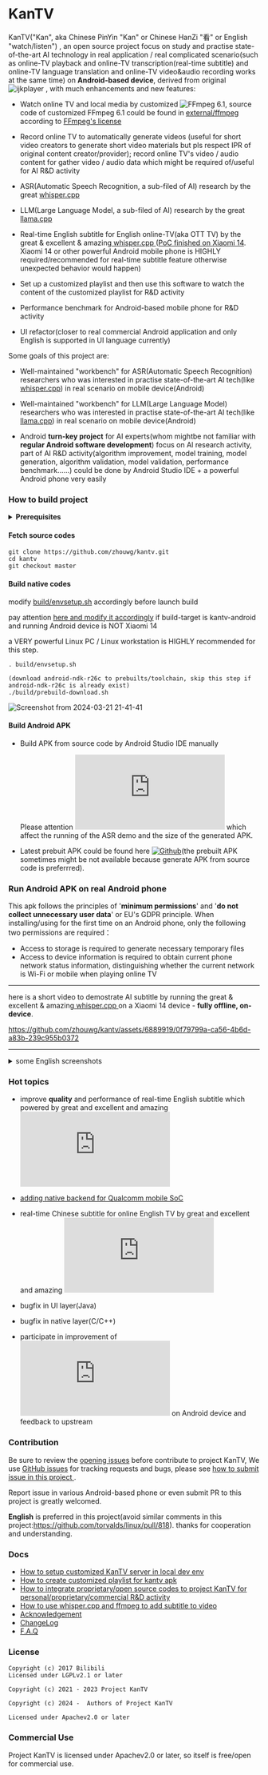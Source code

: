 # KanTV

KanTV("Kan", aka Chinese PinYin "Kan" or Chinese HanZi "看" or English "watch/listen") , an open source project focus on study and practise state-of-the-art AI technology in real application / real complicated scenario(such as online-TV playback and online-TV transcription(real-time subtitle) and online-TV language translation and online-TV video&audio recording works at the same time) on **Android-based device**, derived from original ![ijkplayer](https://github.com/zhouwg/kantv/tree/kantv-initial) , with much enhancements and new features:

- Watch online TV and local media by customized ![FFmpeg 6.1](https://github.com/zhouwg/FFmpeg), source code of customized FFmpeg 6.1 could be found in <a href="https://github.com/zhouwg/kantv/tree/master/external/ffmpeg-6.1"> external/ffmpeg </a>according to <a href="https://ffmpeg.org/legal.html">FFmpeg's license</a>

- Record online TV to automatically generate videos (useful for short video creators to generate short video materials but pls respect IPR of original content creator/provider); record online TV's video / audio content for gather video / audio data which might be required of/useful for AI R&D activity

- ASR(Automatic Speech Recognition, a sub-filed of AI) research by the great <a href="https://github.com/ggerganov/whisper.cpp"> whisper.cpp </a>

- LLM(Large Language Model, a sub-filed of AI) research by the great <a href="https://github.com/ggerganov/llama.cpp"> llama.cpp </a>


- Real-time English subtitle for English online-TV(aka OTT TV) by the great & excellent & amazing<a href="https://github.com/ggerganov/whisper.cpp"> whisper.cpp </a>(<a href="https://github.com/zhouwg/kantv/issues/64">PoC finished on Xiaomi 14</a>. Xiaomi 14 or other powerful Android mobile phone is HIGHLY required/recommended for real-time subtitle feature otherwise unexpected behavior would happen)

- Set up a customized playlist and then use this software to watch the content of the customized playlist for R&D activity

- Performance benchmark for Android-based mobile phone for R&D activity

- UI refactor(closer to real commercial Android application and only English is supported in UI language currently)



Some goals of this project are:

- Well-maintained "workbench" for ASR(Automatic Speech Recognition) researchers who was interested in practise state-of-the-art AI tech(like [whisper.cpp](https://github.com/ggerganov/whisper.cpp)) in real scenario on mobile device(Android)

- Well-maintained "workbench" for LLM(Large Language Model) researchers who was interested in practise state-of-the-art AI tech(like [llama.cpp](https://github.com/ggerganov/llama.cpp)) in real scenario on mobile device(Android)

- Android <b>turn-key project</b> for AI experts(whom mightbe not familiar with <b>regular Android software development</b>) focus on AI research activity, part of AI R&D activity(algorithm improvement, model training, model generation, algorithm validation, model validation, performance benchmark......) could be done by Android Studio IDE + a powerful Android phone very easily


### How to build project

<details>
  <summary><b>Prerequisites</b></summary>

  <ol>

    Host OS information:

```
uname -a

Linux 5.8.0-43-generic #49~20.04.1-Ubuntu SMP Fri Feb 5 09:57:56 UTC 2021 x86_64 x86_64 x86_64 GNU/Linux

cat /etc/issue

Ubuntu 20.04.2 LTS \n \l

```
- tools & utilities
```
sudo apt-get update
sudo apt-get install build-essential -y
sudo apt-get install cmake -y
sudo apt-get install curl -y
sudo apt-get install wget -y
sudo apt-get install python -y
sudo apt-get install tcl expect -y
sudo apt-get install nginx -y
sudo apt-get install git -y
sudo apt-get install vim -y
sudo apt-get install spawn-fcgi -y
sudo apt-get install u-boot-tools -y
sudo apt-get install ffmpeg -y
sudo apt-get install openssh-client -y
sudo apt-get install nasm -y
sudo apt-get install yasm -y

sudo dpkg --add-architecture i386
sudo apt-get install lib32z1 -y

sudo apt-get install -y android-tools-adb android-tools-fastboot autoconf \
        automake bc bison build-essential ccache cscope curl device-tree-compiler \
        expect flex ftp-upload gdisk acpica-tools libattr1-dev libcap-dev \
        libfdt-dev libftdi-dev libglib2.0-dev libhidapi-dev libncurses5-dev \
        libpixman-1-dev libssl-dev libtool make \
        mtools netcat python-crypto python3-crypto python-pyelftools \
        python3-pycryptodome python3-pyelftools python3-serial \
        rsync unzip uuid-dev xdg-utils xterm xz-utils zlib1g-dev

sudo apt-get install python3-pip -y
sudo apt-get install indent -y
pip3 install meson ninja

echo "export PATH=/home/`whoami`/.local/bin:\$PATH" >> ~/.bashrc

```

or run below script accordingly after fetch project's source code

```

./build/prebuild.sh


```

- Android NDK & Android Studio

  download and install Android Studio and Android NDK manually

  [Android Studio 4.2.1 or latest Android Studio](https://developer.android.google.cn/studio)


  [Android NDK-r26c](https://developer.android.com/ndk/downloads)


  then put Android NDK-r26c into /opt/kantv-toolchain accordingly

  ```
  ls /opt/kantv-toolchain/android-ndk-r26c

  ```


- vim settings

borrow from http://ffmpeg.org/developer.html#Editor-configuration

```
set ai
set nu
set expandtab
set tabstop=4
set shiftwidth=4
set softtabstop=4
set noundofile
set nobackup
set fileformat=unix
set undodir=~/.undodir
set cindent
set cinoptions=(0
" Allow tabs in Makefiles.
autocmd FileType make,automake set noexpandtab shiftwidth=8 softtabstop=8
" Trailing whitespace and tabs are forbidden, so highlight them.
highlight ForbiddenWhitespace ctermbg=red guibg=red
match ForbiddenWhitespace /\s\+$\|\t/
" Do not highlight spaces at the end of line while typing on that line.
autocmd InsertEnter * match ForbiddenWhitespace /\t\|\s\+\%#\@<!$/

```
  </ol>
</details>




#### Fetch source codes

```
git clone https://github.com/zhouwg/kantv.git
cd kantv
git checkout master
```

#### Build native codes

modify <a href="https://github.com/zhouwg/kantv/blob/master/build/envsetup.sh#L85">build/envsetup.sh</a> accordingly before launch build

pay attention <a href="https://github.com/zhouwg/kantv/blob/master/external/whispercpp/CMakeLists.txt#L54">here and modify it accordingly</a> if build-target is kantv-android and running Android device is NOT Xiaomi 14

a VERY powerful Linux PC / Linux workstation is HIGHLY recommended for this step.

```
. build/envsetup.sh

(download android-ndk-r26c to prebuilts/toolchain, skip this step if android-ndk-r26c is already exist)
./build/prebuild-download.sh

```
![Screenshot from 2024-03-21 21-41-41](https://github.com/zhouwg/kantv/assets/6889919/3e13946f-596b-44be-9716-5793ce0c7263)


#### Build Android APK

- Build APK from source code by Android Studio IDE manually

  Please attention ![some source codes in ASRResearchFragment.java](https://github.com/zhouwg/kantv/blob/master/cdeosplayer/kantv/src/main/java/com/cdeos/kantv/ui/fragment/ASRResearchFragment.java#L159) which affect the running of the ASR demo and the size of the generated APK.

- Latest prebuit APK could be found here [![Github](https://user-images.githubusercontent.com/6889919/122489234-c13db400-d011-11eb-9d8c-8e4b2555dabe.png)](https://github.com/zhouwg/kantv/raw/master/release/kantv-latest.apk)(the prebuilt APK sometimes might be not available because generate APK from source code is preferrred).


### Run Android APK on real Android phone

This apk follows the principles of '**minimum permissions**' and '**do not collect unnecessary user data**' or EU's GDPR principle. When installing/using for the first time on an Android phone, only the following two permissions are required：

- Access to storage is required to generate necessary temporary files
- Access to device information is required to obtain current phone network status information, distinguishing whether the current network is Wi-Fi or mobile when playing online TV

<hr>
here is a short video to demostrate AI subtitle by running the great & excellent & amazing<a href="https://github.com/ggerganov/whisper.cpp"> whisper.cpp </a> on a Xiaomi 14 device - <b>fully offline, on-device</b>.

https://github.com/zhouwg/kantv/assets/6889919/0f79799a-ca56-4b6d-a83b-239c955b0372

----

<details>
  <summary>some English screenshots</summary>
  <ol>

  ![784269893](https://github.com/zhouwg/kantv/assets/6889919/8fe74b2a-21bc-452c-a6bb-5fb7fb2a567a)
![205726588](https://github.com/zhouwg/kantv/assets/6889919/16411854-c67b-4975-9ca1-fabcfe95a62b)
![1904016769](https://github.com/zhouwg/kantv/assets/6889919/a6b14cb1-8e3c-436d-89f1-b0c7adeaf00a)
![880686930](https://github.com/zhouwg/kantv/assets/6889919/fb2add6c-94d1-42c5-83f7-a0d3b0ec9f9b)
![2147012199](https://github.com/zhouwg/kantv/assets/6889919/2a2590f9-8343-4886-9ace-74a4880d9bed)

  

![Screenshot_2024_0304_131033](https://github.com/zhouwg/kantv/assets/6889919/6c5bd531-5577-4570-bc87-aa3a87822d6b)

![154248860](https://github.com/zhouwg/kantv/assets/6889919/071ac55c-a5d7-4bd6-aece-83cbc8a487ff)

![1118975128](https://github.com/zhouwg/kantv/assets/6889919/ef2b256c-02fb-4318-a430-b4cd15ed5b44)
![Screenshot_20240301_000609_com cdeos kantv](https://github.com/zhouwg/kantv/assets/6889919/cf3a77ef-1409-4137-8236-487a8de7fe81)

![1966093505](https://github.com/zhouwg/kantv/assets/6889919/44e6d6c7-0ebb-41c0-a576-9f7457e0dd23)

![1179733910](https://github.com/zhouwg/kantv/assets/6889919/eb6ff245-3f04-4689-b998-2b6b06dec432)

![2138671817](https://github.com/zhouwg/kantv/assets/6889919/513a0676-d2f3-464b-be50-436eabd99715)

![1634808790](https://github.com/zhouwg/kantv/assets/6889919/f69ca9a7-5d25-46da-a160-ab00ff059db9)

![991182277](https://github.com/zhouwg/kantv/assets/6889919/46306999-973c-4fc4-b294-48025acf9cf5)

  </ol>
</details>


### Hot topics

- improve <b>quality</b> and performance of real-time English subtitle which powered by great and excellent and amazing ![whisper.cpp](https://github.com/ggerganov/whisper.cpp)

- <a href="https://github.com/ggerganov/ggml/issues/771">adding native backend for Qualcomm mobile SoC</a>

- real-time Chinese subtitle for online English TV by great and excellent and amazing ![whisper.cpp](https://github.com/ggerganov/whisper.cpp)

- bugfix in UI layer(Java)

- bugfix in native layer(C/C++)

- participate in improvement of ![whisper.cpp](https://github.com/ggerganov/whisper.cpp) on Android device and feedback to upstream


### Contribution

Be sure to review the [opening issues](https://github.com/zhouwg/kantv/issues?q=is%3Aopen+is%3Aissue) before contribute to project KanTV, We use [GitHub issues](https://github.com/zhouwg/kantv/issues) for tracking requests and bugs, please see [how to submit issue in this project ](https://github.com/zhouwg/kantv/issues/1).

Report issue in various Android-based phone or even submit PR to this project is greatly welcomed.

 **English** is preferred in this project(avoid similar comments in this project:<a href="https://github.com/torvalds/linux/pull/818" target="_blank">https://github.com/torvalds/linux/pull/818</a>). thanks for cooperation and understanding.


### Docs

- [How to setup customized KanTV server in local dev env](./docs/how-to-setup-customized-kantvserver-in-local.md)
- [How to create customized playlist for kantv apk](./docs/how-to-create-customized-playlist-in-cloud-server.md)
- [How to integrate proprietary/open source codes to project KanTV for personal/proprietary/commercial R&D activity](https://github.com/zhouwg/kantv/issues/74)
- [How to use whisper.cpp and ffmpeg to add subtitle to video](./docs/how-to-use-whispercpp-ffmpeg-add-subtitle-to-video.md)
- [Acknowledgement](./docs/acknowledgement.md)
- [ChangeLog](./release/README.md)
- [F.A.Q](./docs/FAQ.md)


### License

```
Copyright (c) 2017 Bilibili
Licensed under LGPLv2.1 or later
```

```
Copyright (c) 2021 - 2023 Project KanTV

Copyright (c) 2024 -  Authors of Project KanTV

Licensed under Apachev2.0 or later
```

### Commercial Use

Project KanTV is licensed under Apachev2.0 or later, so itself is free/open for commercial use.
